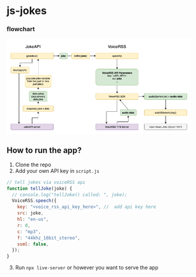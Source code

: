 # js-jokes

### flowchart

![flowchart](flowchart.png)

## How to run the app?

1. Clone the repo
2. Add your own API key in `script.js`

```javascript
// tell jokes via voiceRSS api
function tellJoke(joke) {
  // console.log("tellJoke() called: ", joke);
  VoiceRSS.speech({
    key: "<voice_rss_api_key_here>", //  add api key here
    src: joke,
    hl: "en-us",
    r: 0,
    c: "mp3",
    f: "44khz_16bit_stereo",
    ssml: false,
  });
}
```

3. Run `npx live-server` or however you want to serve the app
